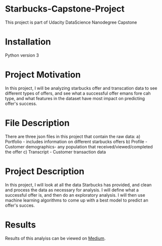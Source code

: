 # Starbucks-Capstone-Project
This project is part of Udacity DataScience Nanodegree Capstone

# Installation
Python version 3

# Project Motivation
In this project, I will be analyzing starbucks offer and transcation data to see different types of offers, and see what a successful offer emans fore cah type, and what features in the dataset have most impact on predicting offer's success.

# File Description
There are three json files in this project that contain the raw data:
a) Portfolio - includes information on different starbucks offers
b) Profile - Customer demographics- any population that received/viewed/completed the offer
c) Transcript - Customer transaction data

# Project Description
In this project, I will look at all the data Starbucks has provided, and clean and process the data as necessary for analysis. I will define what a successful offer is, and then do an exploratory analysis. I will then use machine learning algorithms to come up with a best model to predict an offer's succes.


# Results
Results of this analyiss can be viewed on <a href="https://medium.com/@harrygky/who-might-respond-to-starbucks-offer-f275d939bf6f">Medium</a>.

